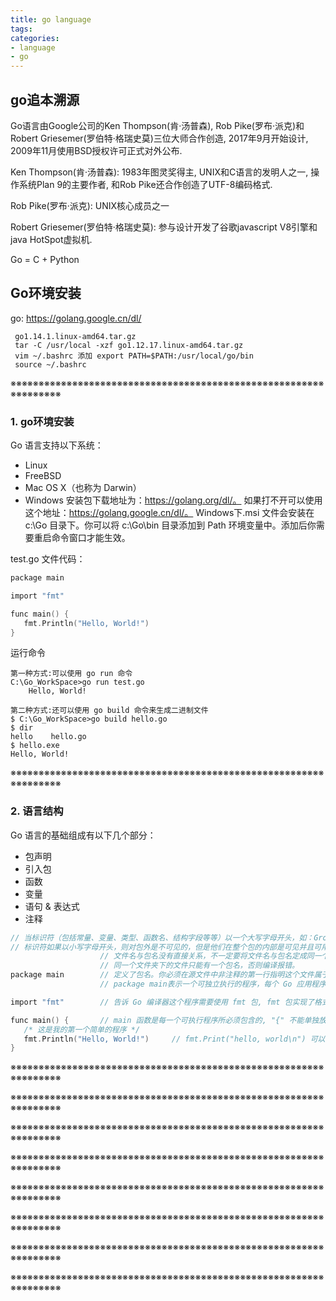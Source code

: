 ```yaml
---
title: go language
tags: 
categories:
- language
- go
---
```


## **go追本溯源**
Go语言由Google公司的Ken Thompson(肯·汤普森), Rob Pike(罗布·派克)和Robert Griesemer(罗伯特·格瑞史莫)三位大师合作创造, 2017年9月开始设计, 2009年11月使用BSD授权许可正式对外公布.  

Ken Thompson(肯·汤普森): 1983年图灵奖得主, UNIX和C语言的发明人之一, 操作系统Plan 9的主要作者, 和Rob Pike还合作创造了UTF-8编码格式.  

Rob Pike(罗布·派克): UNIX核心成员之一

Robert Griesemer(罗伯特·格瑞史莫): 参与设计开发了谷歌javascript V8引擎和java HotSpot虚拟机.  

Go = C + Python

## **Go环境安装**
go: https://golang.google.cn/dl/

	 go1.14.1.linux-amd64.tar.gz	
	 tar -C /usr/local -xzf go1.12.17.linux-amd64.tar.gz
	 vim ~/.bashrc 添加 export PATH=$PATH:/usr/local/go/bin
	 source ~/.bashrc

※※※※※※※※※※※※※※※※※※※※※※※※※※※※※※※※※※※※※※※※※※※※※※※※※※※※※※※※※※※※※※※※※
### 1. go环境安装
Go 语言支持以下系统：
- Linux
- FreeBSD
- Mac OS X（也称为 Darwin）
- Windows
安装包下载地址为：https://golang.org/dl/。
如果打不开可以使用这个地址：https://golang.google.cn/dl/。
Windows下.msi 文件会安装在 c:\Go 目录下。你可以将 c:\Go\bin 目录添加到 Path 环境变量中。添加后你需要重启命令窗口才能生效。

test.go 文件代码：
``` c
package main

import "fmt"

func main() {
   fmt.Println("Hello, World!")
}
```
运行命令
```
第一种方式:可以使用 go run 命令
C:\Go_WorkSpace>go run test.go
	Hello, World!

第二种方式:还可以使用 go build 命令来生成二进制文件
$ C:\Go_WorkSpace>go build hello.go 
$ dir
hello    hello.go
$ hello.exe
Hello, World!

```
※※※※※※※※※※※※※※※※※※※※※※※※※※※※※※※※※※※※※※※※※※※※※※※※※※※※※※※※※※※※※※※※※
### 2. 语言结构
Go 语言的基础组成有以下几个部分：
+ 包声明
+ 引入包
+ 函数
+ 变量
+ 语句 & 表达式
+ 注释
``` c
// 当标识符（包括常量、变量、类型、函数名、结构字段等等）以一个大写字母开头，如：Group1, 标识符的对象就可以被外部包的代码所使用（客户端程序需要先导入这个包）,（像面向对象语言中的 public）
// 标识符如果以小写字母开头，则对包外是不可见的，但是他们在整个包的内部是可见并且可用的（像面向对象语言中的 protected ）
					// 文件名与包名没有直接关系，不一定要将文件名与包名定成同一个。
					// 同一个文件夹下的文件只能有一个包名，否则编译报错。
package main		// 定义了包名。你必须在源文件中非注释的第一行指明这个文件属于哪个包
					// package main表示一个可独立执行的程序，每个 Go 应用程序都包含一个名为 main 的包。

import "fmt"		// 告诉 Go 编译器这个程序需要使用 fmt 包, fmt 包实现了格式化 IO（输入/输出）的函数

func main() {		// main 函数是每一个可执行程序所必须包含的, "{" 不能单独放在一行
   /* 这是我的第一个简单的程序 */
   fmt.Println("Hello, World!")		// fmt.Print("hello, world\n") 可以得到相同的结果
}
```


※※※※※※※※※※※※※※※※※※※※※※※※※※※※※※※※※※※※※※※※※※※※※※※※※※※※※※※※※※※※※※※※※





※※※※※※※※※※※※※※※※※※※※※※※※※※※※※※※※※※※※※※※※※※※※※※※※※※※※※※※※※※※※※※※※※




※※※※※※※※※※※※※※※※※※※※※※※※※※※※※※※※※※※※※※※※※※※※※※※※※※※※※※※※※※※※※※※※※




※※※※※※※※※※※※※※※※※※※※※※※※※※※※※※※※※※※※※※※※※※※※※※※※※※※※※※※※※※※※※※※※※



※※※※※※※※※※※※※※※※※※※※※※※※※※※※※※※※※※※※※※※※※※※※※※※※※※※※※※※※※※※※※※※※※




※※※※※※※※※※※※※※※※※※※※※※※※※※※※※※※※※※※※※※※※※※※※※※※※※※※※※※※※※※※※※※※※※





※※※※※※※※※※※※※※※※※※※※※※※※※※※※※※※※※※※※※※※※※※※※※※※※※※※※※※※※※※※※※※※※※




※※※※※※※※※※※※※※※※※※※※※※※※※※※※※※※※※※※※※※※※※※※※※※※※※※※※※※※※※※※※※※※※※